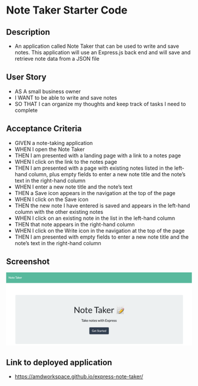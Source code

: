 # Note Taker Starter Code

## Description
- An application called Note Taker that can be used to write and save notes. This application will use an Express.js back end and will save and retrieve note data from a JSON file

## User Story
- AS A small business owner
- I WANT to be able to write and save notes
- SO THAT I can organize my thoughts and keep track of tasks I need to complete

## Acceptance Criteria
- GIVEN a note-taking application
- WHEN I open the Note Taker
- THEN I am presented with a landing page with a link to a notes page
- WHEN I click on the link to the notes page
- THEN I am presented with a page with existing notes listed in the left-hand column, plus empty fields to enter a new note title and the note’s text in the right-hand column
- WHEN I enter a new note title and the note’s text
- THEN a Save icon appears in the navigation at the top of the page
- WHEN I click on the Save icon
- THEN the new note I have entered is saved and appears in the left-hand column with the other existing notes
- WHEN I click on an existing note in the list in the left-hand column
- THEN that note appears in the right-hand column
- WHEN I click on the Write icon in the navigation at the top of the page
- THEN I am presented with empty fields to enter a new note title and the note’s text in the right-hand column

## Screenshot
![screenshot](https://github.com/AMDWorkspace/express-note-taker/blob/main/photos/Screen%20Shot%202022-02-07%20at%202.54.44%20PM.png)

## Link to deployed application
- https://amdworkspace.github.io/express-note-taker/